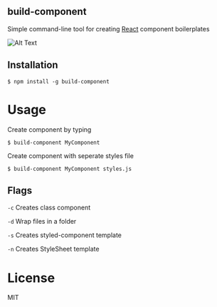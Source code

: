 ## build-component

Simple command-line tool for creating [React](https://reactjs.org/) component boilerplates

![Alt Text](https://media.giphy.com/media/ibYEdqBuXfxCOwCbNi/giphy.gif)

## Installation

`$ npm install -g build-component`

# Usage

Create component by typing

`$ build-component MyComponent`

Create component with seperate styles file

`$ build-component MyComponent styles.js`

## Flags

`-c` Creates class component

`-d` Wrap files in a folder

`-s` Creates styled-component template

`-n` Creates StyleSheet template

# License

MIT
